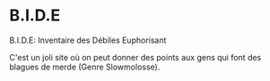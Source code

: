 # B.I.D.E
B.I.D.E: Inventaire des Débiles Euphorisant

C'est un joli site où on peut donner des points aux gens qui font des blagues de merde (Genre Slowmolosse).
